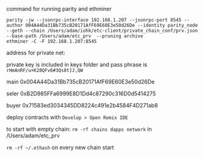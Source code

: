 command for running parity and ethminer

```
parity -jw --jsonrpc-interface 192.168.1.207 --jsonrpc-port 8545 --author 004A44Da31Bb735cB20171AfF69E60E3e50d26De --identity parity_node --geth --chain /Users/adam/iohk/etc-client/private_chain_conf/prv.json --base-path /Users/adam/etc_prv  --pruning archive
ethminer -C -F 192.168.1.207:8545
```

address for private net:

private key is included in keys folder and pass phrase is `rHmAnRF/u+K28QFv6#3Qs8t]J,QW`

main
0x004A44Da31Bb735cB20171AfF69E60E3e50d26De

seler
0xB2D985FFa6999E8D1Dd4c87290c316D0d5414275

buyer
0x71583ed3034345DD8224c491e2b4584F4D271ab8

deploy contracts with `Develop > Open Remix IDE` 


to start with empty chain:
`rm -rf chains dapps network` in /Users/adam/etc_prv

`rm -rf ~/.ethash` on every new chain start

